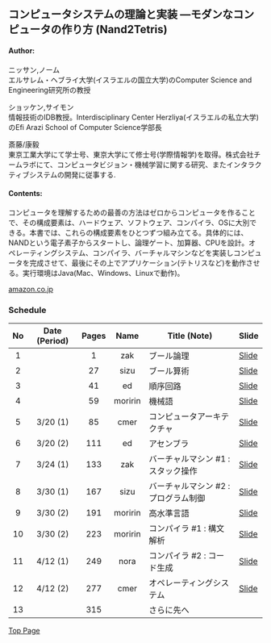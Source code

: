 ## コンピュータシステムの理論と実装 ―モダンなコンピュータの作り方 (Nand2Tetris)
#### Author:
ニッサン,ノーム  
エルサレム・ヘブライ大学(イスラエルの国立大学)のComputer Science and Engineering研究所の教授
  
ショッケン,サイモン  
情報技術のIDB教授。Interdisciplinary Center Herzliya(イスラエルの私立大学)のEfi Arazi School of Computer Science学部長  
  
斎藤/康毅  
東京工業大学にて学士号、東京大学にて修士号(学際情報学)を取得。株式会社チームラボにて、コンピュータビジョン・機械学習に関する研究、またインタラクティブシステムの開発に従事する.  

#### Contents:
コンピュータを理解するための最善の方法はゼロからコンピュータを作ることで、その構成要素は、ハードウェア、ソフトウェア、コンパイラ、OSに大別できる。本書では、これらの構成要素をひとつずつ組み立てる。具体的には、NANDという電子素子からスタートし、論理ゲート、加算器、CPUを設計。オペレーティングシステム、コンパイラ、バーチャルマシンなどを実装しコンピュータを完成させて、最後にその上でアプリケーション(テトリスなど)を動作させる。実行環境はJava(Mac、Windows、Linuxで動作)。

[amazon.co.jp](https://www.amazon.co.jp/dp/4873117127)

### Schedule

| No  | Date (Period) | Pages | Name    | Title (Note)                                  | Slide |
|:---:|:-------------:|:-----:|:-------:|-----------------------------------------------| ------|
|   1 |               |     1 |     zak | ブール論理 | [Slide](https://drive.google.com/file/d/1Cfb_5-vq1qH1x9VlMbciUkYaFVXLX-ia/view?usp=sharing) |
|   2 |               |    27 |    sizu | ブール算術 | [Slide](https://drive.google.com/file/d/1Q901p9uVsE3deaQhhNjMyoeDhr92k9hm/view?usp=sharing) |
|   3 |               |    41 |      ed | 順序回路 | [Slide](https://drive.google.com/file/d/1aFX-Me2v4UHIU409vSaA1KtZ18Y_N7nM/view?usp=sharing) |
|   4 |               |    59 | moririn | 機械語 | [Slide](https://drive.google.com/file/d/1WHCUgu6BtOvmxfTqqdsQ-Qi3e11ZwLYT/view?usp=sharing) |
|   5 |      3/20 (1) |    85 |    cmer | コンピュータアーキテクチャ | [Slide](https://drive.google.com/open?id=1__d93n2fLFx4yTMzQRrjB9ssRgpi1KJP) |
|   6 |      3/20 (2) |   111 |      ed | アセンブラ | [Slide](https://drive.google.com/file/d/1H6bj335h6h2lWd6lT2lOwrzEoTdB2IxO/view?usp=sharing) |
|   7 |      3/24 (1) |   133 |     zak | バーチャルマシン \#1 : スタック操作 | [Slide](https://docs.google.com/presentation/d/1Vy5_SSy7CXb3QxGTXdTZTRBjh0lVdSJ6j14WwYeh3HA/edit?usp=sharing) |
|   8 |      3/30 (1) |   167 |    sizu | バーチャルマシン \#2 : プログラム制御 | [Slide](https://drive.google.com/file/d/1q1CkG-QWxzOJVe2Y2XZdsS4EplCBw11y/view?usp=sharing) |
|   9 |      3/30 (2) |   191 | moririn | 高水準言語 | [Slide](https://drive.google.com/open?id=18WEGFf9OxMRNOzXrXSeEJuxDEBzMxCJW) |
|  10 |      3/30 (2) |   223 | moririn | コンパイラ \#1 : 構文解析 | [Slide](https://drive.google.com/file/d/1Y5QK1LehHJrfREYG14lnxiAdrXnQZ9Pt/view?usp=sharing) |
|  11 |      4/12 (1) |   249 |    nora | コンパイラ \#2 : コード生成| [Slide](https://drive.google.com/open?id=1gxSfDwpKJYRLRQFMta7q1cbCurbbJ33K) |
|  12 |      4/12 (2) |   277 |    cmer | オペレーティングシステム| [Slide](https://drive.google.com/open?id=10KPMANC7v_zjiMxpxS3yg7fYdlbgy-iX) |
|  13 |               |   315 |         | さらに先へ| |

[Top Page](../index.md)
